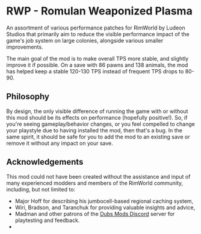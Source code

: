 # RWP - Romulan Weaponized Plasma

An assortment of various performance patches for RimWorld by Ludeon Studios that
primarily aim to reduce the visible performance impact of the game's job system on large colonies,
alongside various smaller improvements.

The main goal of the mod is to make overall TPS more stable, and slightly improve it if possible.
On a save with 86 pawns and 138 animals, the mod has helped keep a stable 120-130 TPS instead of
frequent TPS drops to 80-90.

## Philosophy
By design, the only visible difference of running the game with or without this mod should be its effects
on performance (hopefully positive!). So, if you're seeing gameplay/behavior changes, or you feel compelled to
change your playstyle due to having installed the mod, then that's a bug. In the same spirit, it should be safe
for you to add the mod to an existing save or remove it without any impact on your save.

## Acknowledgements
This mod could not have been created without the assistance and input of many experienced modders
and members of the RimWorld community, including, but not limited to:
* Major Hoff for describing his jumbocell-based regional caching system,
* Wiri, Bradson, and Taranchuk for providing valuable insights and advice,
* Madman and other patrons of the [Dubs Mods Discord](https://discord.com/invite/Jxzsaht) server for playtesting and feedback.
* 